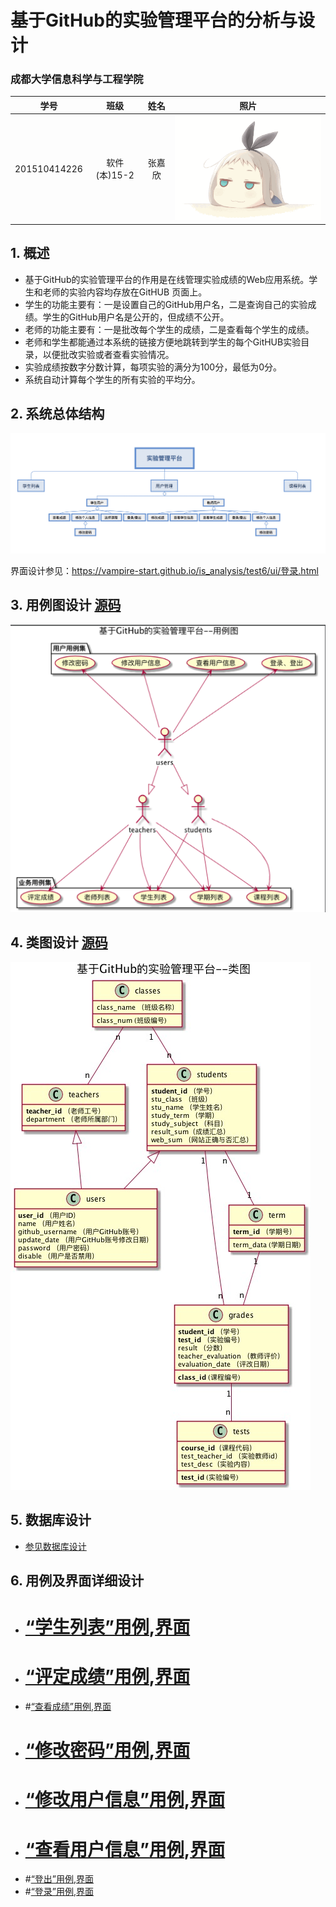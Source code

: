 <!-- markdownlint-disable MD033-->
<!-- 禁止MD033类型的警告 https://www.npmjs.com/package/markdownlint -->

# 基于GitHub的实验管理平台的分析与设计

### 成都大学信息科学与工程学院

|学号|班级|姓名|照片|
|:-------:|:-------------: | :----------:|:---:|
|201510414226|软件(本)15-2|张嘉欣|![flow1](images/myself.gif)|

## 1. 概述
- 基于GitHub的实验管理平台的作用是在线管理实验成绩的Web应用系统。学生和老师的实验内容均存放在GitHUB
页面上。
- 学生的功能主要有：一是设置自己的GitHub用户名，二是查询自己的实验成绩。学生的GitHub用户名是公开的，但成绩不公开。
- 老师的功能主要有：一是批改每个学生的成绩，二是查看每个学生的成绩。
- 老师和学生都能通过本系统的链接方便地跳转到学生的每个GitHUB实验目录，以便批改实验或者查看实验情况。
- 实验成绩按数字分数计算，每项实验的满分为100分，最低为0分。
- 系统自动计算每个学生的所有实验的平均分。
    
## 2. 系统总体结构
![](images/系统总体结构图.png)

界面设计参见：https://vampire-start.github.io/is_analysis/test6/ui/登录.html
    
## 3. 用例图设计 [源码](src/UseCase.puml)
![](images/UseCase.png)

## 4. 类图设计 [源码](src/class.puml)
![](images/class.png)

## 5. 数据库设计
- [参见数据库设计](./数据库设计.md)

## 6. 用例及界面详细设计
- # [“学生列表”用例](./用例/学生列表.md),[界面](https://vampire-start.github.io/is_analysis/test6/ui/登录.html)
- # [“评定成绩”用例](./用例/评定成绩.md),[界面](https://vampire-start.github.io/is_analysis/test6/ui/教师查看修改成绩.html)
- #[“查看成绩”用例](./用例/查看成绩.md),[界面](https://vampire-start.github.io/is_analysis/test6/ui/学生查看成绩.html)
- # [“修改密码”用例](./用例/修改密码.md),[界面](https://vampire-start.github.io/is_analysis/test6/ui/修改密码.html)
- # [“修改用户信息”用例](./用例/修改用户信息.md),[界面](https://vampire-start.github.io/is_analysis/test6/ui/修改用户信息.html)
- # [“查看用户信息”用例](./用例/查看用户信息.md),[界面](https://vampire-start.github.io/is_analysis/test6/ui/用户信息.html)
- #[“登出”用例](./用例/登出.md),[界面](https://vampire-start.github.io/is_analysis/test6/ui/退出.html)
- #[“登录”用例](./用例/登录.md),[界面](https://vampire-start.github.io/is_analysis/test6/ui/登录.html)
    
